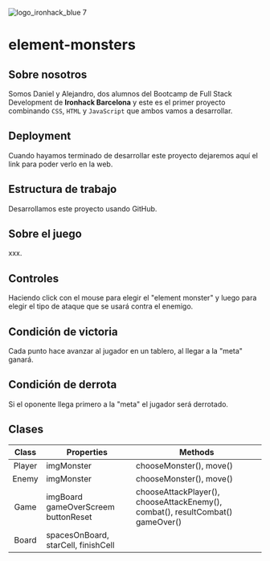 ![logo_ironhack_blue 7](https://user-images.githubusercontent.com/23629340/40541063-a07a0a8a-601a-11e8-91b5-2f13e4e6b441.png)


# element-monsters

## Sobre nosotros
Somos Daniel y Alejandro, dos alumnos del Bootcamp de Full Stack Development de **Ironhack Barcelona** y este es el primer proyecto combinando `CSS`, `HTML` y `JavaScript` que ambos vamos a desarrollar.




## Deployment


Cuando hayamos terminado de desarrollar este proyecto dejaremos aquí el link para poder verlo en la web.


## Estructura de trabajo


Desarrollamos este proyecto usando GitHub.


## Sobre el juego


xxx.


## Controles


Haciendo click con el mouse para elegir el "element monster" y luego para elegir el tipo de ataque que se usará contra el enemigo.


## Condición de victoria


Cada punto hace avanzar al jugador en un tablero, al llegar a la "meta" ganará.


## Condición de derrota


Si el oponente llega primero a la "meta" el jugador será derrotado.


## Clases


|   Class   | Properties                                                            | Methods                                          |
| :-------: | --------------------------------------------------------------------- | ------------------------------------------------ |
|   Player  | imgMonster                                                            | chooseMonster(), move()                          |
|   Enemy   | imgMonster                                                            | chooseMonster(), move()                               |
|   Game    | imgBoard gameOverScreem buttonReset                                                          |chooseAttackPlayer(), chooseAttackEnemy(), combat(), resultCombat() gameOver()|
|   Board   | spacesOnBoard, starCell, finishCell                                     |                              |





